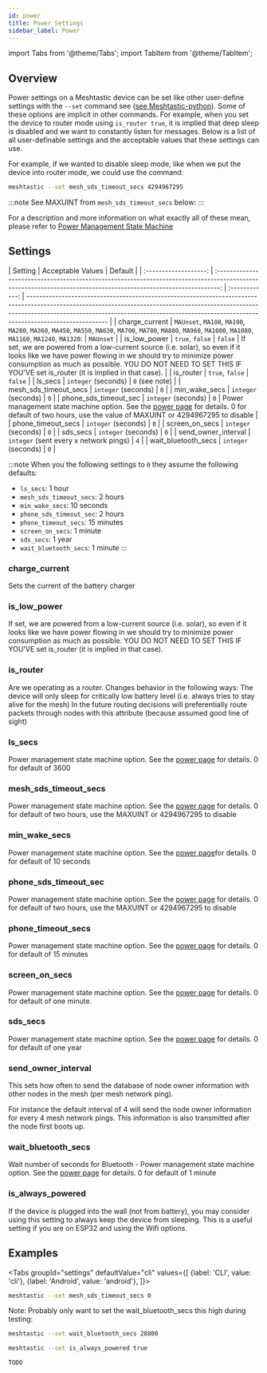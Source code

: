 ```yaml
---
id: power
title: Power Settings
sidebar_label: Power
---
```


import Tabs from '@theme/Tabs';
import TabItem from '@theme/TabItem';

## Overview

Power settings on a Meshtastic device can be set like other user-define settings with the `--set` command see ([see Meshtastic-python](/software/python/python-cli)). Some of these options are implicit in other commands. For example, when you set the device to router mode using `is_router true`, it is implied that deep sleep is disabled and we want to constantly listen for messages. Below is a list of all user-definable settings and the acceptable values that these settings can use.

For example, if we wanted to disable sleep mode, like when we put the device into router mode, we could use the command:

```bash
meshtastic --set mesh_sds_timeout_secs 4294967295
```

:::note
See MAXUINT from `mesh_sds_timeout_secs` below:
:::

For a description and more information on what exactly all of these mean, please refer to [Power Management State Machine](/software/other/power)

## Settings

|        Setting        |                                                                        Acceptable Values                                                                        |    Default     |
| :-------------------: | :-------------------------------------------------------------------------------------------------------------------------------------------------------------: | :------------: | ------------------------------------------------------------------------------------------------------------------------------------------------------------------------------------------------------------------------------------------------------------------- |
|    charge_current     | `MAUnset`, `MA100`, `MA190`, `MA280`, `MA360`, `MA450`, `MA550`, `MA630`, `MA700`, `MA780`, `MA880`, `MA960`, `MA1000`, `MA1080`, `MA1160`, `MA1240`, `MA1320`: |   `MAUnset`    |
|     is_low_power      |                                                                         `true`, `false`                                                                         |    `false`     | If set, we are powered from a low-current source (i.e. solar), so even if it looks like we have power flowing in we should try to minimize power consumption as much as possible. YOU DO NOT NEED TO SET THIS IF YOU'VE set is_router (it is implied in that case). |
|       is_router       |                                                                         `true`, `false`                                                                         |    `false`     |
|        ls_secs        |                                                                       `integer` (seconds)                                                                       | `0` (see note) |
| mesh_sds_timeout_secs |                                                                       `integer` (seconds)                                                                       |      `0`       |
|     min_wake_secs     |                                                                       `integer` (seconds)                                                                       |      `0`       |
| phone_sds_timeout_sec |                                                                       `integer` (seconds)                                                                       |      `0`       | Power management state machine option. See the [power page](/software/other/power) for details. 0 for default of two hours, use the value of MAXUINT or 4294967295 to disable                                                                                       |
|  phone_timeout_secs   |                                                                       `integer` (seconds)                                                                       |      `0`       |
|    screen_on_secs     |                                                                       `integer` (seconds)                                                                       |      `0`       |
|       sds_secs        |                                                                       `integer` (seconds)                                                                       |      `0`       |
|  send_owner_interval  |                                                             `integer` (sent every x network pings)                                                              |      `4`       |
|  wait_bluetooth_secs  |                                                                       `integer` (seconds)                                                                       |      `0`       |

:::note
When you the following settings to `0` they assume the following defaults:

- `ls_secs`: 1 hour
- `mesh_sds_timeout_secs`: 2 hours
- `min_wake_secs`: 10 seconds
- `phone_sds_timeout_sec`: 2 hours
- `phone_timeout_secs`: 15 minutes
- `screen_on_secs`: 1 minute
- `sds_secs`: 1 year
- `wait_bluetooth_secs`: 1 minute
  :::

### charge_current

Sets the current of the battery charger

### is_low_power

If set, we are powered from a low-current source (i.e. solar), so even if it looks like we have power flowing in we should try to minimize power consumption as much as possible. YOU DO NOT NEED TO SET THIS IF YOU'VE set is_router (it is implied in that case).

### is_router

Are we operating as a router. Changes behavior in the following ways: The device will only sleep for critically low battery level (i.e. always tries to stay alive for the mesh) In the future routing decisions will preferentially route packets through nodes with this attribute (because assumed good line of sight)

### ls_secs

Power management state machine option. See the [power page](/software/other/power) for details. 0 for default of 3600

### mesh_sds_timeout_secs

Power management state machine option. See the [power page](/software/other/power) for details. 0 for default of two hours, use the MAXUINT or 4294967295 to disable

### min_wake_secs

Power management state machine option. See the [power page](/software/other/power)for details. 0 for default of 10 seconds

### phone_sds_timeout_sec

Power management state machine option. See the [power page](/software/other/power) for details. 0 for default of two hours, use the MAXUINT or 4294967295 to disable

### phone_timeout_secs

Power management state machine option. See the [power page](/software/other/power) for details. 0 for default of 15 minutes

### screen_on_secs

Power management state machine option. See the [power page](/software/other/power) for details. 0 for default of one minute.

### sds_secs

Power management state machine option. See the [power page](/software/other/power) for details. 0 for default of one year

### send_owner_interval

This sets how often to send the database of node owner information with other nodes in the mesh (per mesh network ping).

For instance the default interval of 4 will send the node owner information for every 4 mesh network pings. This information is also transmitted after the node first boots up.

### wait_bluetooth_secs

Wait number of seconds for Bluetooth - Power management state machine option. See the [power page](/software/other/power) for details. 0 for default of 1 minute

### is_always_powered

If the device is plugged into the wall (not from battery), you may consider using this setting to always keep the device from sleeping. This is a useful setting if you are on ESP32 and using the Wifi options.

## Examples

<Tabs
groupId="settings"
defaultValue="cli"
values={[
{label: 'CLI', value: 'cli'},
{label: 'Android', value: 'android'},
]}>
<TabItem value="cli">

```bash
meshtastic --set mesh_sds_timeout_secs 0
```

Note: Probably only want to set the wait_bluetooth_secs this high during testing:

```bash
meshtastic --set wait_bluetooth_secs 28800
```

```bash
meshtastic --set is_always_powered true
```

  </TabItem>
  <TabItem value="android">

    TODO

  </TabItem>
</Tabs>
